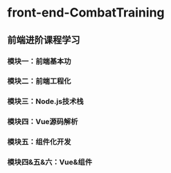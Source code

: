 # front-end-CombatTraining

## 前端进阶课程学习

### 模块一：前端基本功
### 模块二：前端工程化
### 模块三：Node.js技术栈
### 模块四：Vue源码解析
### 模块五：组件化开发
### 模块四&五&六：Vue&组件
